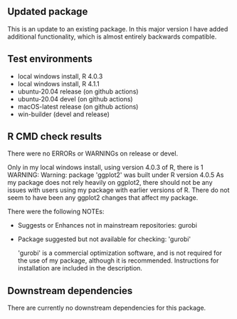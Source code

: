 ## Updated package
This is an update to an existing package. In this major version I have added 
additional functionality, which is almost entirely backwards compatible.

## Test environments
* local windows install, R 4.0.3
* local windows install, R 4.1.1
* ubuntu-20.04 release (on github actions)
* ubuntu-20.04 devel (on github actions)
* macOS-latest release (on github actions)
* win-builder (devel and release)

## R CMD check results
There were no ERRORs or WARNINGs on release or devel.

Only in my local windows install, using version 4.0.3 of R,
there is 1 WARNING:
     Warning: package 'ggplot2' was built under R version 4.0.5
As my package does not rely heavily on ggplot2, there should not be any issues
with users using my package with earlier versions of R. There do not seem
to have been any ggplot2 changes that affect my package.

There were the following NOTEs:

* Suggests or Enhances not in mainstream repositories:
  gurobi
* Package suggested but not available for checking: 'gurobi'
  
  'gurobi' is a commercial optimization software, and is not required for the use of my package, although it is recommended. Instructions for installation are included in the description.
  







## Downstream dependencies
There are currently no downstream dependencies for this package.
